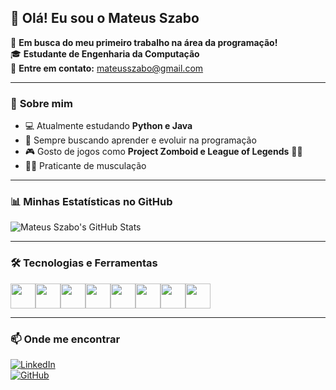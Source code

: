 ## 👋 Olá! Eu sou o Mateus Szabo

🎯 **Em busca do meu primeiro trabalho na área da programação!**  
🎓 **Estudante de Engenharia da Computação**  
📧 **Entre em contato:** mateusszabo@gmail.com  

---

### 🚀 **Sobre mim**
- 💻 Atualmente estudando **Python e Java**
- 📖 Sempre buscando aprender e evoluir na programação
- 🎮 Gosto de jogos como **Project Zomboid e League of Legends** 🏴‍☠️
- 🏋️‍♂️ Praticante de musculação

---

### 📊 **Minhas Estatísticas no GitHub**
![Mateus Szabo's GitHub Stats](https://github-readme-stats.vercel.app/api?username=mateusszabo&show_icons=true&count_private=true&theme=radical)


---

### 🛠️ **Tecnologias e Ferramentas**
<div style="display: flex;">
  <img src="https://cdn.jsdelivr.net/gh/devicons/devicon/icons/python/python-original.svg" height="40" width="40"/>
  <img src="https://cdn.jsdelivr.net/gh/devicons/devicon/icons/java/java-original.svg" height="40" width="40"/>
  <img src="https://cdn.jsdelivr.net/gh/devicons/devicon/icons/javascript/javascript-original.svg" height="40" width="40"/>
  <img src="https://cdn.jsdelivr.net/gh/devicons/devicon/icons/c/c-original.svg" height="40" width="40"/>
  <img src="https://cdn.jsdelivr.net/gh/devicons/devicon/icons/cplusplus/cplusplus-original.svg" height="40" width="40"/>
  <img src="https://cdn.jsdelivr.net/gh/devicons/devicon/icons/html5/html5-original.svg" height="40" width="40"/>
  <img src="https://cdn.jsdelivr.net/gh/devicons/devicon/icons/css3/css3-original.svg" height="40" width="40"/>
  <img src="https://cdn.jsdelivr.net/gh/devicons/devicon/icons/vscode/vscode-original.svg" height="40" width="40"/>
</div>

---

### 📫 **Onde me encontrar**
[![LinkedIn](https://img.shields.io/badge/LinkedIn-0077B5?style=for-the-badge&logo=linkedin&logoColor=white)](https://www.linkedin.com/in/seu-usuario)  
[![GitHub](https://img.shields.io/badge/GitHub-181717?style=for-the-badge&logo=github&logoColor=white)](https://github.com/mateusszabo)
